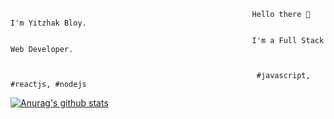                                                           Hello there 👋 I'm Yitzhak Bloy.

                                                          I'm a Full Stack Web Developer.
                                                          

                                                           #javascript, #reactjs, #nodejs

<!--
**yitzhak-bloy/yitzhak-bloy** is a ✨ _special_ ✨ repository because its `README.md` (this file) appears on your GitHub profile.

Here are some ideas to get you started:

- 🔭 I’m currently working on ...
- 🌱 I’m currently learning ...
- 👯 I’m looking to collaborate on ...
- 🤔 I’m looking for help with ...
- 💬 Ask me about ...
- 📫 How to reach me: ...
- 😄 Pronouns: ...
- ⚡ Fun fact: ...
-->
[![Anurag's github stats](https://github-readme-stats.vercel.app/api?username=yitzhak-bloy&theme=algolia)](https://github.com/anuraghazra/github-readme-stats)
